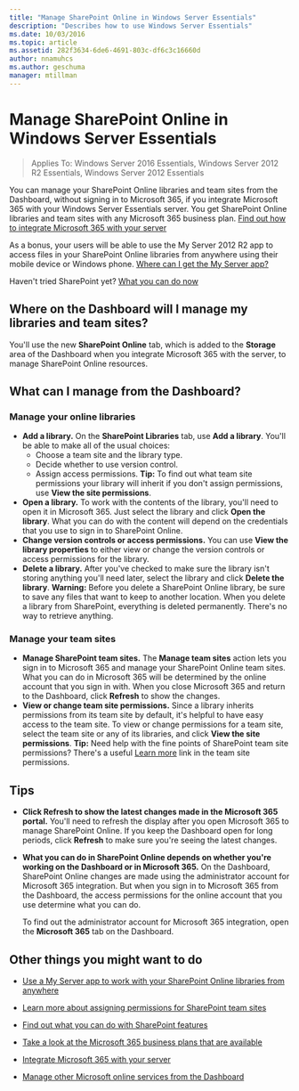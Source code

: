 ```yaml
---
title: "Manage SharePoint Online in Windows Server Essentials"
description: "Describes how to use Windows Server Essentials"
ms.date: 10/03/2016
ms.topic: article
ms.assetid: 282f3634-6de6-4691-803c-df6c3c16660d
author: nnamuhcs
ms.author: geschuma
manager: mtillman
---
```


# Manage SharePoint Online in Windows Server Essentials

>Applies To: Windows Server 2016 Essentials, Windows Server 2012 R2 Essentials, Windows Server 2012 Essentials

You can manage your  SharePoint Online libraries and team sites from the Dashboard, without signing in to  Microsoft 365, if you integrate  Microsoft 365 with your  Windows Server Essentials server. You get  SharePoint Online libraries and team sites with any  Microsoft 365 business plan. [Find out how to integrate Microsoft 365 with your server](Manage-Office-365-in-Windows-Server-Essentials.md)

 As a bonus, your users will be able to use the My Server 2012 R2 app to access files in your  SharePoint Online libraries from anywhere using their mobile device or Windows phone. [Where can I get the My Server app?](../use/Use-the-My-Server-App-to-Connect-to-Windows-Server-Essentials.md)

 Haven't tried SharePoint yet? [What you can do now](https://office.microsoft.com/office365-sharepoint-online-enterprise-help/get-started-with-sharepoint-2013-HA102772778.aspx)

## Where on the Dashboard will I manage my libraries and team sites?
 You'll use the new **SharePoint Online** tab, which is added to the **Storage** area of the Dashboard when you integrate  Microsoft 365 with the server, to manage  SharePoint Online resources.


## What can I manage from the Dashboard?

### Manage your online libraries

- **Add a library.** On the **SharePoint Libraries** tab, use **Add a library**. You'll be able to make all of the usual choices:
  - Choose a team site and the library type.
  - Decide whether to use version control.
  - Assign access permissions.
     **Tip:** To find out what team site permissions your library will inherit if you don't assign permissions, use **View the site permissions**.
- **Open a library.** To work with the contents of the library, you'll need to open it in Microsoft 365. Just select the library and click **Open the library**. What you can do with the content will depend on the credentials that you use to sign in to  SharePoint Online.
- **Change version controls or access permissions.** You can use **View the library properties** to either view or change the version controls or access permissions for the library.
- **Delete a library.** After you've checked to make sure the library isn't storing anything you'll need later, select the library and click **Delete the library**. **Warning:** Before you delete a SharePoint Online library, be sure to save any files that want to keep to another location. When you delete a library from SharePoint, everything is deleted permanently. There's no way to retrieve anything.

### Manage your team sites

- **Manage SharePoint team sites.** The **Manage team sites** action lets you sign in to  Microsoft 365 and manage your  SharePoint Online team sites. What you can do in  Microsoft 365 will be determined by the online account that you sign in with. When you close  Microsoft 365 and return to the Dashboard, click **Refresh** to show the changes.
- **View or change team site permissions.** Since a library inherits permissions from its team site by default, it's helpful to have easy access to the team site. To view or change   permissions for a team site, select the team site or any of its libraries, and click **View the site permissions**. **Tip:** Need help with the fine points of SharePoint team site permissions? There's a useful [Learn more](https://office.microsoft.com/office365-sharepoint-online-enterprise-help/introduction-control-user-access-with-permissions-HA102771919.aspx?CTT=5&origin=HA102771924) link in the team site permissions.

## Tips

-   **Click Refresh to show the latest changes made in the  Microsoft 365 portal.** You'll need to refresh the display after you open  Microsoft 365 to manage  SharePoint Online. If you keep the Dashboard open for long periods, click **Refresh** to make sure you're seeing the latest changes.

-   **What you can do in  SharePoint Online depends on whether you're working on the Dashboard or in  Microsoft 365.** On the Dashboard,  SharePoint Online changes are made using the administrator account for  Microsoft 365 integration. But when you sign in to  Microsoft 365 from the Dashboard, the access permissions for the online account that you use determine what you can do.

     To find out the administrator account for  Microsoft 365 integration, open the **Microsoft 365** tab on the Dashboard.

## Other things you might want to do

-   [Use a My Server app to work with your SharePoint Online libraries from anywhere](../use/Use-the-My-Server-App-to-Connect-to-Windows-Server-Essentials.md)

-   [Learn more about assigning permissions for SharePoint team sites](https://office.microsoft.com/office365-sharepoint-online-enterprise-help/introduction-control-user-access-with-permissions-HA102771919.aspx?CTT=5&origin=HA102771924)

-   [Find out what you can do with SharePoint features](https://office.microsoft.com/office365-sharepoint-online-enterprise-help/get-started-with-sharepoint-2013-HA102772778.aspx)

-   [Take a look at the Microsoft 365 business plans that are available](https://office.microsoft.com/business/compare-office-365-for-business-plans-FX102918419.aspx?CR_CC=200061904&WT.srch=1&WT.mc_ID=PS_bing_O365Comm_what-is-office-365-for_Text)

-   [Integrate Microsoft 365 with your server](Manage-Office-365-in-Windows-Server-Essentials.md)

-   [Manage other Microsoft online services from the Dashboard](Manage-Microsoft-Online-Services-in-Windows-Server-Essentials.md)
